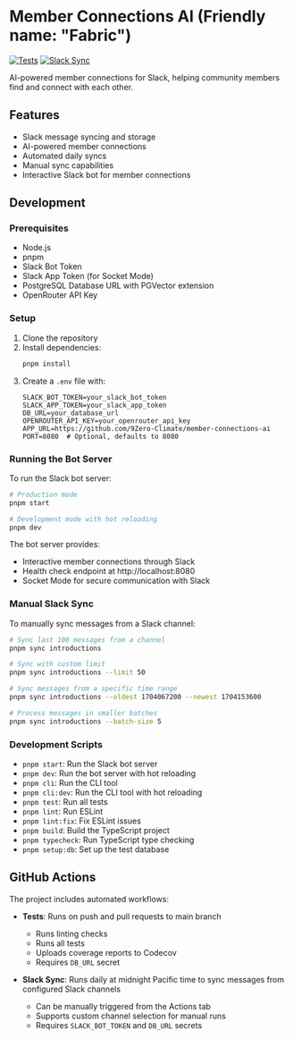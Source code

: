 # Member Connections AI (Friendly name: "Fabric")

[![Tests](https://github.com/9Zero-Climate/member-connections-ai/actions/workflows/test.yml/badge.svg)](https://github.com/9Zero-Climate/member-connections-ai/actions/workflows/test.yml)
[![Slack Sync](https://github.com/9Zero-Climate/member-connections-ai/actions/workflows/slack-sync.yml/badge.svg)](https://github.com/9Zero-Climate/member-connections-ai/actions/workflows/slack-sync.yml)

AI-powered member connections for Slack, helping community members find and connect with each other.

## Features

- Slack message syncing and storage
- AI-powered member connections
- Automated daily syncs
- Manual sync capabilities
- Interactive Slack bot for member connections

## Development

### Prerequisites

- Node.js
- pnpm
- Slack Bot Token
- Slack App Token (for Socket Mode)
- PostgreSQL Database URL with PGVector extension
- OpenRouter API Key

### Setup

1. Clone the repository
2. Install dependencies:
   ```bash
   pnpm install
   ```
3. Create a `.env` file with:
   ```
   SLACK_BOT_TOKEN=your_slack_bot_token
   SLACK_APP_TOKEN=your_slack_app_token
   DB_URL=your_database_url
   OPENROUTER_API_KEY=your_openrouter_api_key
   APP_URL=https://github.com/9Zero-Climate/member-connections-ai
   PORT=8080  # Optional, defaults to 8080
   ```

### Running the Bot Server

To run the Slack bot server:

```bash
# Production mode
pnpm start

# Development mode with hot reloading
pnpm dev
```

The bot server provides:
- Interactive member connections through Slack
- Health check endpoint at http://localhost:8080
- Socket Mode for secure communication with Slack

### Manual Slack Sync

To manually sync messages from a Slack channel:

```bash
# Sync last 100 messages from a channel
pnpm sync introductions

# Sync with custom limit
pnpm sync introductions --limit 50

# Sync messages from a specific time range
pnpm sync introductions --oldest 1704067200 --newest 1704153600

# Process messages in smaller batches
pnpm sync introductions --batch-size 5
```

### Development Scripts

- `pnpm start`: Run the Slack bot server
- `pnpm dev`: Run the bot server with hot reloading
- `pnpm cli`: Run the CLI tool
- `pnpm cli:dev`: Run the CLI tool with hot reloading
- `pnpm test`: Run all tests
- `pnpm lint`: Run ESLint
- `pnpm lint:fix`: Fix ESLint issues
- `pnpm build`: Build the TypeScript project
- `pnpm typecheck`: Run TypeScript type checking
- `pnpm setup:db`: Set up the test database

## GitHub Actions

The project includes automated workflows:

- **Tests**: Runs on push and pull requests to main branch
  - Runs linting checks
  - Runs all tests
  - Uploads coverage reports to Codecov
  - Requires `DB_URL` secret

- **Slack Sync**: Runs daily at midnight Pacific time to sync messages from configured Slack channels
  - Can be manually triggered from the Actions tab
  - Supports custom channel selection for manual runs
  - Requires `SLACK_BOT_TOKEN` and `DB_URL` secrets

